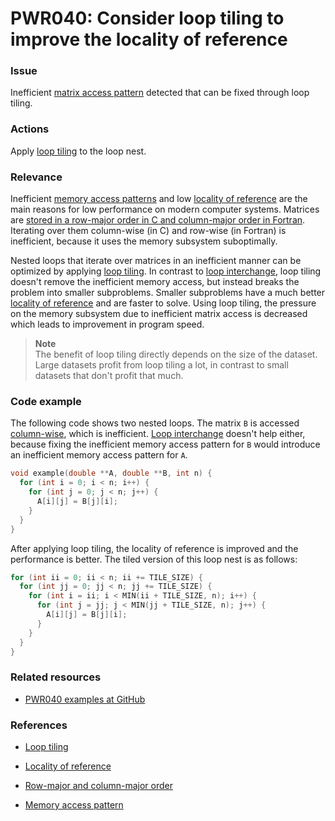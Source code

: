 # PWR040: Consider loop tiling to improve the locality of reference

### Issue

Inefficient
[matrix access pattern](/Glossary/Row-major-and-column-major-order.md) detected
that can be fixed through loop tiling.

### Actions

Apply [loop tiling](/Glossary/Loop-tiling.md) to the loop nest.

### Relevance

Inefficient [memory access patterns](/Glossary/Memory-access-pattern.md) and low
[locality of reference](/Glossary/Locality-of-reference.md) are the main reasons
for low performance on modern computer systems. Matrices are
[stored in a row-major order in C and column-major order in Fortran](/Glossary/Row-major-and-column-major-order.md).
Iterating over them column-wise (in C) and row-wise (in Fortran) is inefficient,
because it uses the memory subsystem suboptimally.

Nested loops that iterate over matrices in an inefficient manner can be
optimized by applying [loop tiling](/Glossary/Loop-tiling.md). In contrast to
[loop interchange](/Glossary/Loop-interchange.md), loop tiling doesn't remove
the inefficient memory access, but instead breaks the problem into smaller
subproblems. Smaller subproblems have a much better
[locality of reference](/Glossary/Locality-of-reference.md) and are faster to
solve. Using loop tiling, the pressure on the memory subsystem due to
inefficient matrix access is decreased which leads to improvement in program
speed.

>**Note**  
>The benefit of loop tiling directly depends on the size of the dataset. Large
>datasets profit from loop tiling a lot, in contrast to small datasets that
>don't profit that much.

### Code example

The following code shows two nested loops. The matrix `B` is accessed
[column-wise](/Glossary/Row-major-and-column-major-order.md), which is
inefficient. [Loop interchange](/Glossary/Loop-interchange.md) doesn't help
either, because fixing the inefficient memory access pattern for `B` would
introduce an inefficient memory access pattern for `A`.

```c
void example(double **A, double **B, int n) {
  for (int i = 0; i < n; i++) {
    for (int j = 0; j < n; j++) {
      A[i][j] = B[j][i];
    }
  }
}
```

After applying loop tiling, the locality of reference is improved and the
performance is better. The tiled version of this loop nest is as follows:

```c
for (int ii = 0; ii < n; ii += TILE_SIZE) {
  for (int jj = 0; jj < n; jj += TILE_SIZE) {
    for (int i = ii; i < MIN(ii + TILE_SIZE, n); i++) {
      for (int j = jj; j < MIN(jj + TILE_SIZE, n); j++) {
        A[i][j] = B[j][i];
      }
    }
  }
}
```

### Related resources

* [PWR040 examples at GitHub](/Checks/PWR040)

### References

* [Loop tiling](/Glossary/Loop-tiling.md)

* [Locality of reference](/Glossary/Locality-of-reference.md)

* [Row-major and column-major order](/Glossary/Row-major-and-column-major-order.md)

* [Memory access pattern](/Glossary/Memory-access-pattern.md)

